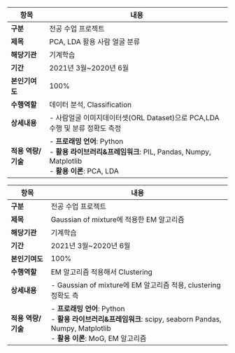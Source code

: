 
|항목|내용|
|------|---|
|**구분**|전공 수업 프로젝트|
|**제목**|PCA, LDA 활용 사람 얼굴 분류|
|**해당기관**|기계학습|
|**기간**|2021년 3월~2020년 6월|
|**본인기여도**|100%|
|**수행역할**|데이터 분석, Classification|
|**상세내용**|- 사람얼굴 이미지데이터셋(ORL Dataset)으로 PCA,LDA 수행 및 분류 정확도 측정|
|**적용 역량/기술**|- **프로래밍 언어**: Python <br> - **활용 라이브러리&프레임워크**: PIL, Pandas, Numpy, Matplotlib <br> - **활용 이론**: PCA, LDA |

|항목|내용|
|------|---|
|**구분**|전공 수업 프로젝트|
|**제목**|Gaussian of mixture에 적용한 EM 알고리즘|
|**해당기관**|기계학습|
|**기간**|2021년 3월~2020년 6월|
|**본인기여도**|100%|
|**수행역할**|EM 알고리즘 적용해서 Clustering|
|**상세내용**|- Gaussian of mixture에 EM 알고리즘 적용, clustering 정확도 측 |
|**적용 역량/기술**|- **프로래밍 언어**: Python <br> - **활용 라이브러리&프레임워크**: scipy, seaborn Pandas, Numpy, Matplotlib <br> - **활용 이론**: MoG, EM 알고리즘 |
